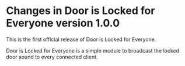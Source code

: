 Changes in Door is Locked for Everyone version 1.0.0
====================================================

This is the first official release of Door is Locked for Everyone.

Door is Locked for Everyone is a simple module to broadcast the locked door
sound to every connected client.




